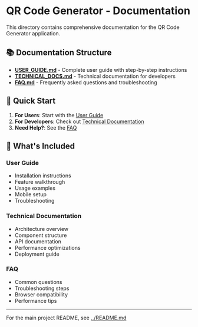 # QR Code Generator - Documentation

This directory contains comprehensive documentation for the QR Code Generator application.

## 📚 Documentation Structure

- **[USER_GUIDE.md](USER_GUIDE.md)** - Complete user guide with step-by-step instructions
- **[TECHNICAL_DOCS.md](TECHNICAL_DOCS.md)** - Technical documentation for developers
- **[FAQ.md](FAQ.md)** - Frequently asked questions and troubleshooting

## 🚀 Quick Start

1. **For Users**: Start with the [User Guide](USER_GUIDE.md)
2. **For Developers**: Check out [Technical Documentation](TECHNICAL_DOCS.md)
3. **Need Help?**: See the [FAQ](FAQ.md)

## 📖 What's Included

### User Guide
- Installation instructions
- Feature walkthrough
- Usage examples
- Mobile setup
- Troubleshooting

### Technical Documentation
- Architecture overview
- Component structure
- API documentation
- Performance optimizations
- Deployment guide

### FAQ
- Common questions
- Troubleshooting steps
- Browser compatibility
- Performance tips

---

For the main project README, see [../README.md](../README.md)